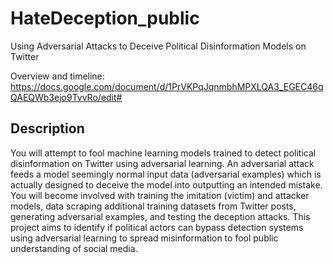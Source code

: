 # HateDeception_public

Using Adversarial Attacks to Deceive Political Disinformation Models on Twitter

Overview and timeline:
https://docs.google.com/document/d/1PrVKPqJqnmbhMPXLQA3_EGEC46qQAEQWb3ejo9TvvRo/edit#

## Description

You will attempt to fool machine learning models trained to detect political disinformation on Twitter using adversarial learning. An adversarial attack feeds a model seemingly normal input data (adversarial examples) which is actually designed to deceive the model into outputting an intended mistake. You will become involved with training the imitation (victim) and attacker models, data scraping additional training datasets from Twitter posts, generating adversarial examples, and testing the deception attacks. This project aims to identify if political actors can bypass detection systems using adversarial learning to spread misinformation to fool public understanding of social media.
